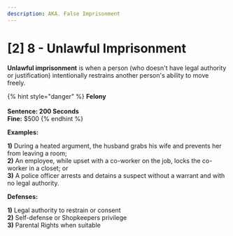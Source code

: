 ```yaml
---
description: AKA. False Imprisonment
---
```


# \[2] 8 - Unlawful Imprisonment

**Unlawful imprisonment** is when a person (who doesn't have legal authority or justification) intentionally restrains another person's ability to move freely.&#x20;

{% hint style="danger" %}
**Felony**\
\
**Sentence: 200 Seconds**\
**Fine:** $500
{% endhint %}

**Examples:**

**1)** During a heated argument, the husband grabs his wife and prevents her from leaving a room;\
**2)** An employee, while upset with a co-worker on the job, locks the co-worker in a closet; or\
**3)** A police officer arrests and detains a suspect without a warrant and with no legal authority.

**Defenses:**

**1)** Legal authority to restrain or consent\
**2)** Self-defense or Shopkeepers privilege\
**3)** Parental Rights when suitable
